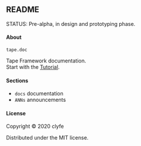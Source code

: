 ## README

STATUS: Pre-alpha, in design and prototyping phase.

#### About

`tape.doc`

Tape Framework documentation.  
Start with the [Tutorial](docs/Tutorial.md).

#### Sections

- `docs` documentation
- `ANNs` announcements

#### License

Copyright © 2020 clyfe

Distributed under the MIT license.
